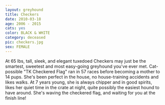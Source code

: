 ```yaml
---
layout: greyhound
title: Checkers
date: 2010-03-18
age: 2006 - 2015
cats: yes
color: BLACK & WHITE
category: deceased
pic: checkers.jpg
sex: FEMALE
---
```


At 65 lbs, tall, sleek, and elegant tuxedoed Checkers may just be the smartest, sweetest and most easy-going greyhound
you've ever met. Cat-possible "TK Checkered Flag" ran in 57 races before becoming a mother to 14 pups.  She's been
perfect in the house, no house-training accidents and likes walks. At 7 years young, she is always chipper and in
good spirits, likes her quiet time in the crate at night, quite possibly the easiest hound to have around. She's
waving the checkered flag, and waiting for you at the finish line!
